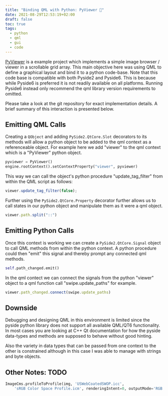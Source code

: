 ```yaml
---
title: "Binding QML with Python: PyViewer 👾"
date: 2021-08-29T12:53:19+02:00
draft: false
toc: true
tags:
  - python
  - qml
  - gui
  - code
---
```


[PyViewer](https://git.leene.dev/lieuwe/pyviewer) is a example project which
implements a simple image browser / viewer in a scrollable grid array. This main
objective here was using QML to define a graphical layout and bind it to a
python code-base. Note that this code base is compatible with both Pyside2 and
Pyside6. This is because while Pyside6 is preferred it is not readily available
on all platforms. Running Pyside6 instead only recommend the qml library version
requirements to omitted.

Please take a look at the git repository for exact implementation details. A
brief summary of this interaction is presented below.

## Emitting QML Calls

Creating a `QObject` and adding `PySide2.QtCore.Slot` decorators to its methods
will allow a python object to be added to the qml context as a referenceable
object. For example here we add "viewer" to the qml context which is a
"PyViewer" python object.

```Python
pyviewer = PyViewer()
engine.rootContext().setContextProperty("viewer", pyviewer)
```

This way we can call the object's python procedure "update_tag_filter" from
within the QML script as follows:

```QML
viewer.update_tag_filter(false);
```

Further using the `PySide2.QtCore.Property` decorator further allows us to call
states in our python object and manipulate them as it were a qml object.

```QML
viewer.path.split("::")
```

## Emitting Python Calls

Once this context is working we can create a `PySide2.QtCore.Signal` object to
call QML methods from within the python context. A python procedure could then
"emit" this signal and thereby prompt any connected qml methods.

```python
self.path_changed.emit()
```

In the qml contect we can connect the signals from the python "viewer" object
to a qml function call "swipe.update_paths" for example.

```qml
viewer.path_changed.connect(swipe.update_paths)
```

## Downside

Debugging and designing QML in this environment is limited since the pyside
python library does not support all available QML/QT6 functionality. In most
cases you are looking at C++ Qt documentation for how the pyside data-types
and methods are supposed to behave without good hinting.

Also the variety in data types that can be passed from one context to the other
is constrained although in this case I was able to manage with strings and byte
objects.

## Other Notes: TODO

```python
ImageCms.profileToProfile(img, 'USWebCoatedSWOP.icc',
    'sRGB Color Space Profile.icm', renderingIntent=0, outputMode='RGB')
```

